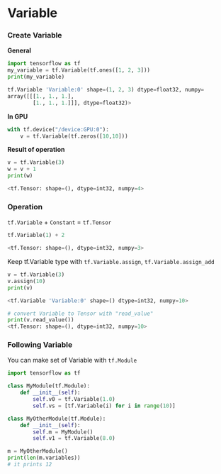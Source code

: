 # Variable

### Create Variable

**General**
``` python
import tensorflow as tf
my_variable = tf.Variable(tf.ones([1, 2, 3]))
print(my_variable)
```
``` python
tf.Variable 'Variable:0' shape=(1, 2, 3) dtype=float32, numpy=
array([[[1., 1., 1.],
        [1., 1., 1.]]], dtype=float32)>
```

**In GPU**
```python
with tf.device("/device:GPU:0"):
    v = tf.Variable(tf.zeros([10,10]))
```

**Result of operation**
```python
v = tf.Variable(3)
w = v + 1
print(w)
```
```python
<tf.Tensor: shape=(), dtype=int32, numpy=4>
```

### Operation

```tf.Variable``` + ```Constant``` = ```tf.Tensor```
```python
tf.Variable(1) + 2
```
```python
<tf.Tensor: shape=(), dtype=int32, numpy=3>
```

Keep tf.Variable type with ```tf.Variable.assign```, ```tf.Variable.assign_add```
```python
v = tf.Variable(3)
v.assign(10)
print(v)
```
```python
<tf.Variable 'Variable:0' shape=() dtype=int32, numpy=10>

# convert Variable to Tensor with "read_value"
print(v.read_value())
<tf.Tensor: shape=(), dtype=int32, numpy=10>
```

### Following Variable

You can make set of Variable with ```tf.Module```
```python
import tensorflow as tf

class MyModule(tf.Module):
    def __init__(self):
        self.v0 = tf.Variable(1.0)
        self.vs = [tf.Variable(i) for i in range(10)]

class MyOtherModule(tf.Module):
    def __init__(self):
        self.m = MyModule()
        self.v1 = tf.Variable(8.0)

m = MyOtherModule()
print(len(m.variables))
# it prints 12
```